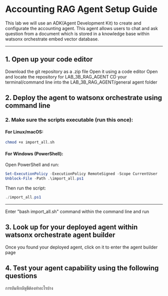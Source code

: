 
# Accounting RAG Agent Setup Guide

This lab we will use an ADK(Agent Development Kit) to create and configurate the accounting agent. This agent allows users to chat and ask question from a document which is stored in a knowledge base within watsonx orchestrate embed vector database.

---


## 1. Open up your code editor
Download the git repository as a .zip file
Open it using a code editor
Open and locate the repository for LAB_3B_RAG_AGENT
CD your terminal/command line into the LAB_3B_RAG_AGENT/general agent folder

## 2. Deploy the agent to watsonx orchestrate using command line


### 2. Make sure the scripts executable (run this once):

#### For Linux/macOS:
```bash
chmod +x import_all.sh
```

#### For Windows (PowerShell):
Open PowerShell and run:
```powershell
Set-ExecutionPolicy -ExecutionPolicy RemoteSigned -Scope CurrentUser
Unblock-File -Path .\import_all.ps1
```

Then run the script:
```powershell
./import_all.ps1
```

---

Enter "bash import_all.sh" command within the command line and run

## 3. Look up for your deployed agent within watsonx orchestrate agent builder

Once you found your deployed agent, click on it to enter the agent builder page

## 4. Test your agent capability using the following questions

การบันทึกบัญชีต้องทำอะไรบ้าง

